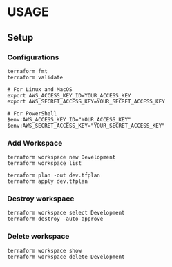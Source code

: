 # USAGE

## Setup

### Configurations

    terraform fmt
    terraform validate

    # For Linux and MacOS
    export AWS_ACCESS_KEY_ID=YOUR_ACCESS_KEY
    export AWS_SECRET_ACCESS_KEY=YOUR_SECRET_ACCESS_KEY

    # For PowerShell
    $env:AWS_ACCESS_KEY_ID="YOUR_ACCESS_KEY"
    $env:AWS_SECRET_ACCESS_KEY="YOUR_SECRET_ACCESS_KEY"

### Add Workspace

    terraform workspace new Development
    terraform workspace list

    terraform plan -out dev.tfplan
    terraform apply dev.tfplan

### Destroy workspace

    terraform workspace select Development
    terraform destroy -auto-approve

### Delete workspace

    terraform workspace show
    terraform workspace delete Development
